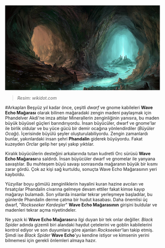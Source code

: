 ![Wave Echo Mağarası](docs/Resimler/WaveEchoCave.png)
>*Resim: wikidot.com*

#Arkaplan
Beşyüz yıl kadar önce, çeşitli *dwarf* ve gnome kabileleri **Wave Echo Mağarası** olarak bilinen mağaradaki zengin madeni paylaşmak için Phandelver Akdi'ne imza attılar
Minerallerin zenginliğinin yanısıra, bu maden büyük büyüsel güçleri barındırıyordu. İnsan büyücüler, dwarf ve gnome'lar ile birlik oldular ve bu yüce gücü bir demir ocağına yönlendirdiler (*Büyüler Ocağı*). İçerisinde büyülü şeyler oluşturulabiliyordu. Zengin zamanlardı bunlar, yakınlardaki insan şehri **Phandalin** giderek büyüyordu. Fakat kuzeyden *Orc*lar gelip her şeyi yakıp yıktılar.

Kiralık büyücülerin desteğini arkalarında tutan kudretli Orc sürüsü **Wave Echo Mağarası**na saldırdı. İnsan büyücüler dwarf ve gnomelar ile yanyana savaştılar. Bu muhteşem büyü savaşı sonrasında mağaranın büyük bir kısmı zarar gördü. Çok az kişi sağ kurtuldu, sonuçta Wave Echo Mağarasının yeri kayboldu.

Yüzyıllar boyu gömülü zenginliklerin hayalini kuran hazine avcıları ve fırsatçılar Phandalin civarına gelmeye devam ettiler fakat kimse kayıp mağarayı bulamadı. Son yıllarda insanlar tekrar yerleşmeye başladılar, bu günlerde Phandalin derme çatma bir hudut kasabası. Daha önemlisi üç dwarf, "*Rockseeker Kardeşler*" **Wave Echo Mağarasının** girişini buldular ve madenleri tekrar açma niyetindeler.

Ne yazık ki **Wave Echo Mağarası**na ilgi duyan bir tek onlar değiller. *Black Spider* adında gizemli biri alandaki haydut çetelerini ve goblin kabilelerini kontrol ediyor ve son duyumlara göre ajanları *Rockseeker*'ları takip etmiş. Şimdi ise *Black Spider* **Wave Echo**'yu kendine istiyor ve kimsenin yerini bilmemesi için gerekli önlemleri almaya hazır.

